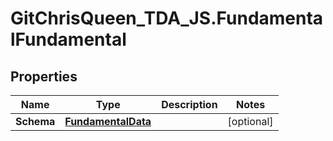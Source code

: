 # GitChrisQueen_TDA_JS.FundamentalFundamental

## Properties
Name | Type | Description | Notes
------------ | ------------- | ------------- | -------------
**Schema** | [**FundamentalData**](FundamentalData.md) |  | [optional] 
